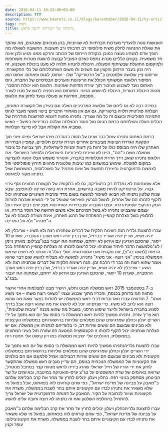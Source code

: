 ```yaml
---
date: 2016-04-11 10:23:00+03:00
description: ???
source: https://www.haaretz.co.il/blogs/karenhaber/2016-04-11/ty-article/0000017f-f8e9-ddde-abff-fcedb6690000
tags: דעות
title: כרוניקה של רטוריקה ידועה מראש
---
```


האנושות נוטה להעדיף מערכות חברתיות לא שוויוניות, בהן מנהיגים ומונהגים, מה שהפך את שאלת ההנהגה לחלק משיח פילוסופי רב תרבותי ורב תשובות. התשובה לשאלה מה הופך אדם למנהיג נעוצה כמובן בנקודת הייחוס של הכותב והרקע ממנו מגיע ולכן אינה חד משמעית. בקווים כלליים מנהיג נתפס כאדם המוביל קבוצה להשגת מטרות משותפות ולמיקסום התועלת שבשיתוף הפעולה. היכולת להנהיג תלויה לא מעט ביכולת השכנוע, זה היה נכון בעבר הרחוק והקצין עם השנים ולו משום השתכללותם של כלי התקשורת. אריסטו ציין שלושה אלמנטים ב"על הרטוריקה" שלו - אתוס, לוגוס ופאתוס. אתוס הוא הסיפור הלאומי המשותף הכולל את הרעיונות והערכים הבסיסיים של החברה, גיוס האתוס נועד לשכנוע הציבור תוך יצירת הזדהות ואמינות. הלוגוס הוא יכולת ההסבר, מהות היכולת רטורית, היכולת להישמע הגיוני. הפאתוס הוא הפניה לרגש על מנת לעורר הסכמה, הזדהות או פעולה ונועד לחזק את הלוגוס. 

במידה רבה לא נס ליחם של שלושת המרכיבים האלה וגם בעידן של תקשורת המונים, הצלחה פוליטית תלויה ברטוריקה, גם אם אין מאחורי הדברים ביטוי מעשי מעבר לגיוס התמיכה הפוליטית ובעצם זה כל מה שצריך. נתניהו מהווה דוגמא לפרשנות מודרנית של הכלים האלה והצלחתם ברמת הגיוס מול חוסר ההצלחה שלהם במדיניות בפועל – האיש שמביא את הקולות אבל לא מייצר הצלחות.

ברמת האתוס נתניהו עומל כבר שנים על תזוזה בהגדרה מיהו ישראלי ומיהו ציוני תוך הפקעת הגדרת הציונות מציבורים אחרים ויצירת ערכים חלופיים, קמפיין הבחירות האחרון שלו היה מבוסס כולו על זהות בין דעות ימניות לישראליות, תוך צביעת כל ציבור שמאלה משם כ"הם", היינו לא שייכים לציבוריות הישראלית ולסיפור הישראלי. את הלוגוס נתניהו שואב דרך הדרת אוכלוסיות בחברה, והטרור משמש אצלו הנעה להצדקה במקום לפעולה. שימוש במושגים כמו יציבות שלטונית מהווים תירוץ פופוליסטי וזול לצמצום הדמוקרטיה וביצירת תחושה של איום מתמיד על האוכלוסיה, המשמשת אצל נתניהו מקור לפאתוס.

אלא שמנהיגות לא נמדדת רק ברטוריקה, גם לא בתקופה של תקשורת המונים וסף גירוי גבוה. על הרטוריקה להיות מגובה בהישגים, אחרת היא בועה שדינה להתפוצץ. שבע שנות שלטון נתניהו לא הביאו לשיפור למעשה בשום מדד ומרבית השינויים שנתניהו יכול לזקוף לזכותו הם של אחרים, למשל הגרעין האיראני שטופל על ידי הנשיא אובמה למרות הנזק ההיקפי שנתניהו זרע. עצם העובדה שבבחירות האחרונות מצביעים רבים העידו על עצמם שהצביעו נתניהו לא בשל תמיכתם אלא משום תחושה של חוסר ברירה, או לחלופין בשל הצלחת קמפיין ההפחדה של הרגע האחרון, אינה מעידה לטובה לא על ה"מנהיג" ולא על המדינה. 

 עברו לתצוגת גלריה הנה רשימה חלקית של דברים שנתניהו רצה ולא השיג - שריבלין לא יהיה נשיא, שדיין יהיה שגריר בברזיל, שרן ברץ יהיה ראש מערך ההסברה, שערוץ 10 ייסגר, שהסכם הגרעין עם איראן לא ייחתם, שמתווה הגז יעבור בבג"צצילום: מארק ניימן / לע"מלמעשה הדבר היחיד שנתניהו יכול לרשום לזכותו זה הצלחת קמפיין ההפחדה בכל הרמות (למעט בג"צ), אם טקטית ואם אסטרטגית. אולי בגלל זה אנחנו לא רואים שראש הממשלה בנימין "אני רוצה- אני משיג" נתניהו, למעשה לא מצליח להשיג שום דבר שהוא אומר שהוא רוצה וזה כבר די הרבה זמן. הנה רשימה חלקית של דברים שנתניהו רצה ולא השיג - שריבלין לא יהיה נשיא, שדיין יהיה שגריר בברזיל, שרן ברץ יהיה ראש מערך ההסברה, שערוץ 10 ייסגר, שהסכם הגרעין עם איראן לא ייחתם, שמתווה הגז יעבור בבג"צ.

ב-7 בספטמבר 2015 ראש ממשלה חבוט וחלש, הישיר מבט למצלמות אחרי אישור מתווה הגז בדוחק בכנסת, והכריז מתוך שכנוע עצמי "כשאני רוצה משהו – אני משיג אותו". 7 חודשים עברו מאז וברוח דברי ראש הממשלה יש להודות בצער שאת מה שהוא רוצה הוא לרוב לא משיג. כדי שנתניהו יוכל לא להשיג את מה שהוא רוצה אבל בדרך לפגוע בחברה בישראל ולייצר שיסוע הרסני, בשביל מה שהוא מכנה "יציבות שלטונית", הוא צריך עזרה. נתניהו ממשיך להיות ראש הממשלה כי בסופו של יום הוא נתמך על ידי השרים יעלון וכחלון שמרגישים שהם ממלאים שליחות בהישארותם בממשלתו הקיצונית ולא מבינים שבעצם הם עושים שירות דב, כי בלעדיהם לנתניהו אין ממשלה. אם יש הצלחה שנתניהו יכול לזקוף לזכותו זו הקונספציה המטעה הזו שזורה חול בעיני המתונים בממשלתו, ההולכים אלי ישיבות ממשלה כמו דון קישוט אלי תחנת רוח.

 עברו לתצוגת גלריהנתניהו ממשיך להיות ראש הממשלה כי בסופו של יום הוא נתמך על ידי השרים יעלון וכחלון שמרגישים שהם ממלאים שליחות בהישארותם בממשלתו הקיצונית ולא מבינים שבעצם הם עושים שירות דבצילום: אמיל סלמןגם אם הם בולמים את הקיצוניות של הממשלה הנוכחית בגופם, הם עדיין מגבים ראש ממשלה שהתקשר לחזק את ידי הוריו של חייל ישראלי שהרג ביריה לראש מטווח קצר במחבל מנוטרל, שרואה באיומים של שרת המשפטים על בג"צ ערס-פואטיקה במיטבה, ובאיומים על שר הביטחון מסתפק בגינוי רפה. כחלון ויעלון יכולים לתרץ עד מחר את קרב הבלימה שלהם ב"מאבק על צביונה של מדינת ישראל", כפי שהם קוראים לזה בפאתוס, אבל בפועל מי שלא משאיר את נתניהו לבדו עם הקיצוניים איתם בחר לשבת בממשלה, משרת את הקיצוניות ועיוור לכתובת על הקיר. המאבק על דמותה הדמוקרטית של ישראל צריך להתחיל בהחלפת השלטון ואת זה נתניהו לא רוצה וחובה עלינו להשיג. 

 עברו לתצוגת גלריהכחלון ויעלון יכולים לתרץ עד מחר את קרב הבלימה שלהם ב"מאבק על צביונה של מדינת ישראל", כפי שהם קוראים לזה בפאתוס, בפועל מי שלא משאיר את נתניהו לבדו עם הקיצוניים איתם בחר לשבת בממשלה, משרת את הקיצוניצילום: עופר וקנין